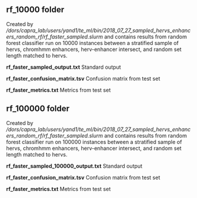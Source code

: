 ## rf_10000 folder
Created by */dors/capra_lab/users/yand1/te_ml/bin/2018_07_27_sampled_hervs_enhancers_random_rf/rf_faster_sampled.slurm* 
and contains results from random forest classifier run on 10000 instances between a stratified sample of hervs, chromhmm enhancers, herv-enhancer intersect, and random set length matched to hervs.

**rf_faster_sampled_output.txt**
Standard output

**rf_faster_confusion_matrix.tsv**
Confusion matrix from test set

**rf_faster_metrics.txt**
Metrics from test set

## rf_100000 folder
Created by */dors/capra_lab/users/yand1/te_ml/bin/2018_07_27_sampled_hervs_enhancers_random_rf/rf_faster_sampled.slurm* 
and contains results from random forest classifier run on 100000 instances between a stratified sample of hervs, chromhmm enhancers, herv-enhancer intersect, and random set length matched to hervs.

**rf_faster_sampled_100000_output.txt**
Standard output

**rf_faster_confusion_matrix.tsv**
Confusion matrix from test set

**rf_faster_metrics.txt**
Metrics from test set